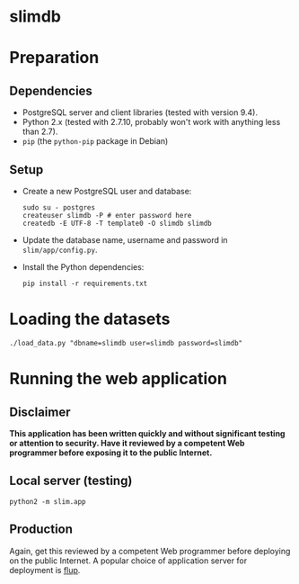 # slimdb

# Preparation

## Dependencies

 - PostgreSQL server and client libraries (tested with version 9.4).
 - Python 2.x (tested with 2.7.10, probably won't work with anything less than 
   2.7).
 - `pip` (the `python-pip` package in Debian)

## Setup

 - Create a new PostgreSQL user and database:

   ```
   sudo su - postgres
   createuser slimdb -P # enter password here
   createdb -E UTF-8 -T template0 -O slimdb slimdb
   ```
 - Update the database name, username and password in `slim/app/config.py`.
 - Install the Python dependencies:

   ```
   pip install -r requirements.txt
   ```

# Loading the datasets

```
./load_data.py "dbname=slimdb user=slimdb password=slimdb"
```

# Running the web application

## Disclaimer

**This application has been written quickly and without significant
testing or attention to security. Have it reviewed by a competent Web
programmer before exposing it to the public Internet.**

## Local server (testing)

```
python2 -m slim.app
```

## Production

Again, get this reviewed by a competent Web programmer before
deploying on the public Internet. A popular choice of application
server for deployment is [flup](https://pypi.python.org/pypi/flup).
